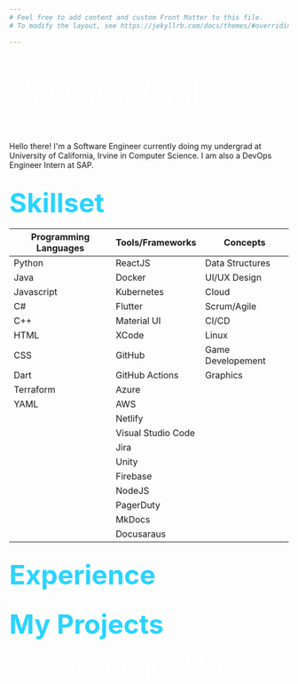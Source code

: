 ```yaml
---
# Feel free to add content and custom Front Matter to this file.
# To modify the layout, see https://jekyllrb.com/docs/themes/#overriding-theme-defaults

---
```


<p style="font-size:40pt;color:white">Hassan Warsi</p>

Hello there! I'm a Software Engineer currently doing my undergrad at University of California, Irvine in Computer Science.  I am also a DevOps Engineer Intern at SAP.

## <span style="color:#29d4ff"><font size="20">Skillset</font></span>

|Programming Languages | Tools/Frameworks | Concepts |
|------------|-----------|-------------|
| Python | ReactJS| Data Structures |
|Java  | Docker|  UI/UX Design |
|Javascript| Kubernetes| Cloud |
|C#| Flutter| Scrum/Agile |
|C++| Material UI| CI/CD |
|HTML| XCode| Linux |
|CSS| GitHub |  Game Developement |
|Dart| GitHub Actions | Graphics |
|Terraform| Azure | |
|YAML|AWS | |
|    | Netlify | |
|    | Visual Studio Code |    |
|    | Jira |    |
|    | Unity |    |
|    | Firebase |    |
|    | NodeJS |    |
|    | PagerDuty |    |
|    | MkDocs |    |
|    | Docusaraus |    |





## <span style="color:#29d4ff"><font size="23">Experience</font></span>

<div align="right">

</div>

## <span style="color:#29d4ff"><font size="23">My Projects</font></span>



<div align="center"> <span style="color:white"><font size="20"><bold>Contact Me</bold></font></span></div>






